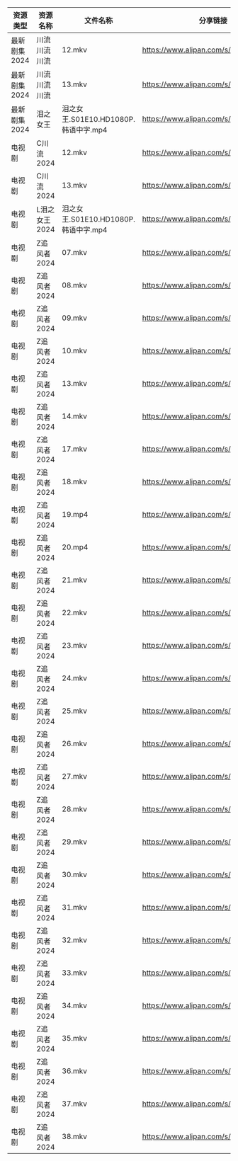 | 资源类型     | 资源名称      | 文件名称                         | 分享链接                                 | 更新时间                |
| -------- | --------- | ---------------------------- | ------------------------------------ | ------------------- |
| 最新剧集2024 | 川流川流川流    | 12.mkv                       | https://www.alipan.com/s/enqhWhTFPx2 | 2024-04-08 00:08:11 |
| 最新剧集2024 | 川流川流川流    | 13.mkv                       | https://www.alipan.com/s/enqhWhTFPx2 | 2024-04-08 00:08:11 |
| 最新剧集2024 | 泪之女王      | 泪之女王.S01E10.HD1080P.韩语中字.mp4 | https://www.alipan.com/s/HxyRDH8VhTK | 2024-04-08 00:08:15 |
| 电视剧      | C川流2024   | 12.mkv                       | https://www.alipan.com/s/BWKk8kn6ZqK | 2024-04-08 00:05:11 |
| 电视剧      | C川流2024   | 13.mkv                       | https://www.alipan.com/s/BWKk8kn6ZqK | 2024-04-08 00:05:10 |
| 电视剧      | L泪之女王2024 | 泪之女王.S01E10.HD1080P.韩语中字.mp4 | https://www.alipan.com/s/GhYLZdpMfQz | 2024-04-08 00:06:04 |
| 电视剧      | Z追风者2024  | 07.mkv                       | https://www.alipan.com/s/5WiMcYBHLCM | 2024-04-08 10:07:19 |
| 电视剧      | Z追风者2024  | 08.mkv                       | https://www.alipan.com/s/5WiMcYBHLCM | 2024-04-08 10:07:18 |
| 电视剧      | Z追风者2024  | 09.mkv                       | https://www.alipan.com/s/5WiMcYBHLCM | 2024-04-08 10:07:18 |
| 电视剧      | Z追风者2024  | 10.mkv                       | https://www.alipan.com/s/5WiMcYBHLCM | 2024-04-08 10:07:18 |
| 电视剧      | Z追风者2024  | 13.mkv                       | https://www.alipan.com/s/5WiMcYBHLCM | 2024-04-08 10:07:17 |
| 电视剧      | Z追风者2024  | 14.mkv                       | https://www.alipan.com/s/5WiMcYBHLCM | 2024-04-08 10:07:17 |
| 电视剧      | Z追风者2024  | 17.mkv                       | https://www.alipan.com/s/5WiMcYBHLCM | 2024-04-08 10:07:17 |
| 电视剧      | Z追风者2024  | 18.mkv                       | https://www.alipan.com/s/5WiMcYBHLCM | 2024-04-08 10:07:17 |
| 电视剧      | Z追风者2024  | 19.mp4                       | https://www.alipan.com/s/5WiMcYBHLCM | 2024-04-08 10:07:16 |
| 电视剧      | Z追风者2024  | 20.mp4                       | https://www.alipan.com/s/5WiMcYBHLCM | 2024-04-08 10:07:16 |
| 电视剧      | Z追风者2024  | 21.mkv                       | https://www.alipan.com/s/5WiMcYBHLCM | 2024-04-08 10:07:15 |
| 电视剧      | Z追风者2024  | 22.mkv                       | https://www.alipan.com/s/5WiMcYBHLCM | 2024-04-08 10:07:15 |
| 电视剧      | Z追风者2024  | 23.mkv                       | https://www.alipan.com/s/5WiMcYBHLCM | 2024-04-08 10:07:15 |
| 电视剧      | Z追风者2024  | 24.mkv                       | https://www.alipan.com/s/5WiMcYBHLCM | 2024-04-08 10:07:14 |
| 电视剧      | Z追风者2024  | 25.mkv                       | https://www.alipan.com/s/5WiMcYBHLCM | 2024-04-08 10:07:14 |
| 电视剧      | Z追风者2024  | 26.mkv                       | https://www.alipan.com/s/5WiMcYBHLCM | 2024-04-08 10:07:14 |
| 电视剧      | Z追风者2024  | 27.mkv                       | https://www.alipan.com/s/5WiMcYBHLCM | 2024-04-08 10:07:13 |
| 电视剧      | Z追风者2024  | 28.mkv                       | https://www.alipan.com/s/5WiMcYBHLCM | 2024-04-08 10:07:13 |
| 电视剧      | Z追风者2024  | 29.mkv                       | https://www.alipan.com/s/5WiMcYBHLCM | 2024-04-08 10:07:13 |
| 电视剧      | Z追风者2024  | 30.mkv                       | https://www.alipan.com/s/5WiMcYBHLCM | 2024-04-08 10:07:12 |
| 电视剧      | Z追风者2024  | 31.mkv                       | https://www.alipan.com/s/5WiMcYBHLCM | 2024-04-08 10:07:12 |
| 电视剧      | Z追风者2024  | 32.mkv                       | https://www.alipan.com/s/5WiMcYBHLCM | 2024-04-08 10:07:12 |
| 电视剧      | Z追风者2024  | 33.mkv                       | https://www.alipan.com/s/5WiMcYBHLCM | 2024-04-08 10:07:12 |
| 电视剧      | Z追风者2024  | 34.mkv                       | https://www.alipan.com/s/5WiMcYBHLCM | 2024-04-08 10:07:12 |
| 电视剧      | Z追风者2024  | 35.mkv                       | https://www.alipan.com/s/5WiMcYBHLCM | 2024-04-08 10:07:11 |
| 电视剧      | Z追风者2024  | 36.mkv                       | https://www.alipan.com/s/5WiMcYBHLCM | 2024-04-08 10:07:11 |
| 电视剧      | Z追风者2024  | 37.mkv                       | https://www.alipan.com/s/5WiMcYBHLCM | 2024-04-08 10:07:10 |
| 电视剧      | Z追风者2024  | 38.mkv                       | https://www.alipan.com/s/5WiMcYBHLCM | 2024-04-08 10:07:10 |
